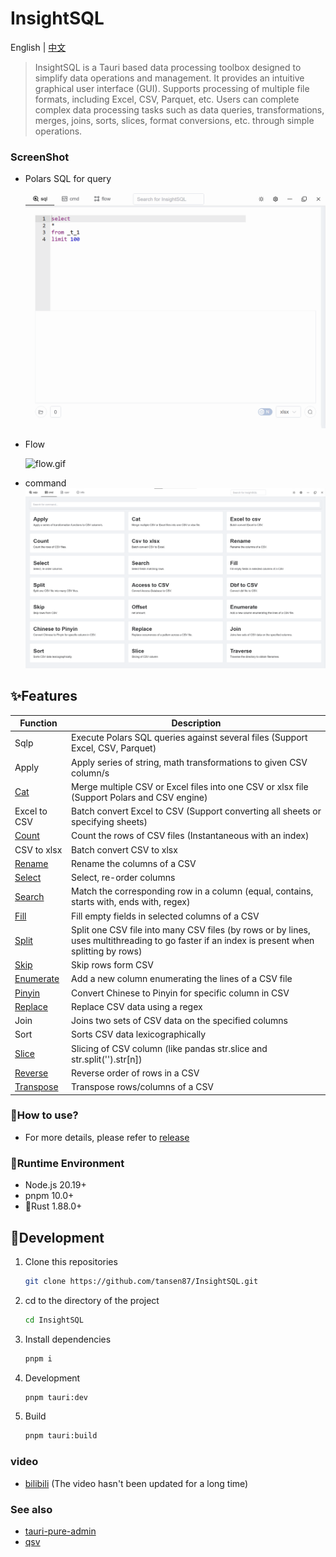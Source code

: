 <h1>InsightSQL</h1>

English | [中文](./README_CN.md)

> InsightSQL is a Tauri based data processing toolbox designed to simplify data operations and management. It provides an intuitive graphical user interface (GUI). Supports processing of multiple file formats, including Excel, CSV, Parquet, etc. Users can complete complex data processing tasks such as data queries, transformations, merges, joins, sorts, slices, format conversions, etc. through simple operations.


### ScreenShot

* Polars SQL for query

  ![sqlp.gif](/docs/img/sqlp.gif)

* Flow

  ![flow.gif](/docs/img/flow.gif)

* command
  ![cmd.png](/docs/img/cmd.png)


## ✨Features

| Function | Description |
| ------- | ----------- |
| Sqlp | Execute Polars SQL queries against several files (Support Excel, CSV, Parquet) |
| Apply | Apply series of string, math transformations to given CSV column/s |
| [Cat](./docs/cat.md) | Merge multiple CSV or Excel files into one CSV or xlsx file (Support Polars and CSV engine) |
| Excel  to CSV | Batch convert Excel to CSV (Support converting all sheets or specifying sheets) |
| [Count](./docs/count.md) | Count the rows of CSV files (Instantaneous with an index) |
| CSV to xlsx | Batch convert CSV to xlsx |
| [Rename](./docs/rename.md) | Rename the columns of a CSV |
| [Select](./docs/select.md) | Select, re-order columns |
| [Search](./docs/search.md) | Match the corresponding row in a column (equal, contains, starts with, ends with, regex) |
| [Fill](./docs/fill.md) | Fill empty fields in selected columns of a CSV |
| [Split](./docs/split.md) | Split one CSV file into many CSV files (by rows or by lines, uses multithreading to go faster if an index is present when splitting by rows) |
| [Skip](./docs/skip.md) | Skip rows form CSV |
| [Enumerate](./docs/enumerate.md) | Add a new column enumerating the lines of a CSV file |
| [Pinyin](./docs/pinyin.md) | Convert Chinese to Pinyin for specific column in CSV |
| [Replace](./docs/replace.md) | Replace CSV data using a regex |
| Join | Joins two sets of CSV data on the specified columns |
| Sort | Sorts CSV data lexicographically |
| [Slice](./docs/str_slice.md) | Slicing of CSV column (like pandas str.slice and str.split('').str[n]) |
| [Reverse](./docs/reverse.md) | Reverse order of rows in a CSV |
| [Transpose](./docs/transpose.md) | Transpose rows/columns of a CSV |


### 🍖How to use?

* For more details, please refer to [release](https://github.com/tansen87/InsightSQL/releases/)


### 🏃‍Runtime Environment

* Node.js 20.19+
* pnpm 10.0+
* 🦀Rust 1.88.0+


## 🚀Development

1. Clone this repositories

   ```bash
   git clone https://github.com/tansen87/InsightSQL.git
   ```

2. cd to the directory of the project

   ```bash
   cd InsightSQL
   ```

3. Install dependencies

   ```bash
   pnpm i
   ```

4. Development

   ```bash
   pnpm tauri:dev
   ```

5. Build

   ```bash
   pnpm tauri:build
   ```


### video

* [bilibili](https://www.bilibili.com/video/BV1XS411c7zd/?spm_id_from=333.999.0.0&vd_source=5ee5270944c6e7a459e1311330bf455c) (The video hasn't been updated for a long time)


### See also
* [tauri-pure-admin](https://github.com/pure-admin/tauri-pure-admin)
* [qsv](https://github.com/jqnatividad/qsv)
